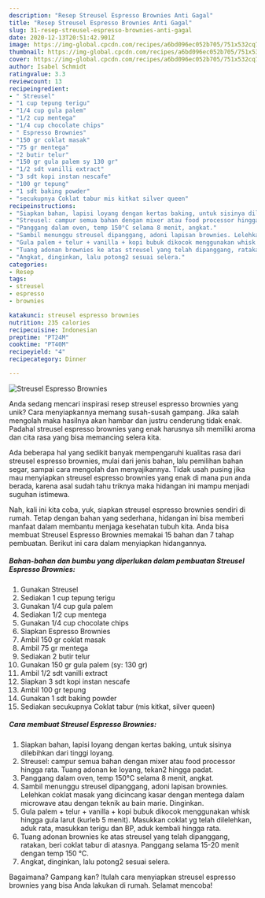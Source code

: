 ```yaml
---
description: "Resep Streusel Espresso Brownies Anti Gagal"
title: "Resep Streusel Espresso Brownies Anti Gagal"
slug: 31-resep-streusel-espresso-brownies-anti-gagal
date: 2020-12-13T20:51:42.901Z
image: https://img-global.cpcdn.com/recipes/a6bd096ec052b705/751x532cq70/streusel-espresso-brownies-foto-resep-utama.jpg
thumbnail: https://img-global.cpcdn.com/recipes/a6bd096ec052b705/751x532cq70/streusel-espresso-brownies-foto-resep-utama.jpg
cover: https://img-global.cpcdn.com/recipes/a6bd096ec052b705/751x532cq70/streusel-espresso-brownies-foto-resep-utama.jpg
author: Isabel Schmidt
ratingvalue: 3.3
reviewcount: 13
recipeingredient:
- " Streusel"
- "1 cup tepung terigu"
- "1/4 cup gula palem"
- "1/2 cup mentega"
- "1/4 cup chocolate chips"
- " Espresso Brownies"
- "150 gr coklat masak"
- "75 gr mentega"
- "2 butir telur"
- "150 gr gula palem sy 130 gr"
- "1/2 sdt vanilli extract"
- "3 sdt kopi instan nescafe"
- "100 gr tepung"
- "1 sdt baking powder"
- "secukupnya Coklat tabur mis kitkat silver queen"
recipeinstructions:
- "Siapkan bahan, lapisi loyang dengan kertas baking, untuk sisinya dilebihkan dari tinggi loyang."
- "Streusel: campur semua bahan dengan mixer atau food processor hingga rata. Tuang adonan ke loyang, tekan2 hingga padat."
- "Panggang dalam oven, temp 150°C selama 8 menit, angkat."
- "Sambil menunggu streusel dipanggang, adoni lapisan brownies. Lelehkan coklat masak yang dicincang kasar dengan mentega dalam microwave atau dengan teknik au bain marie. Dinginkan."
- "Gula palem + telur + vanilla + kopi bubuk dikocok menggunakan whisk hingga gula larut (kurleb 5 menit). Masukkan coklat yg telah dilelehkan, aduk rata, masukkan terigu dan BP, aduk kembali hingga rata."
- "Tuang adonan brownies ke atas streusel yang telah dipanggang, ratakan, beri coklat tabur di atasnya. Panggang selama 15-20 menit dengan temp 150 °C."
- "Angkat, dinginkan, lalu potong2 sesuai selera."
categories:
- Resep
tags:
- streusel
- espresso
- brownies

katakunci: streusel espresso brownies 
nutrition: 235 calories
recipecuisine: Indonesian
preptime: "PT24M"
cooktime: "PT40M"
recipeyield: "4"
recipecategory: Dinner

---
```



![Streusel Espresso Brownies](https://img-global.cpcdn.com/recipes/a6bd096ec052b705/751x532cq70/streusel-espresso-brownies-foto-resep-utama.jpg)

Anda sedang mencari inspirasi resep streusel espresso brownies yang unik? Cara menyiapkannya memang susah-susah gampang. Jika salah mengolah maka hasilnya akan hambar dan justru cenderung tidak enak. Padahal streusel espresso brownies yang enak harusnya sih memiliki aroma dan cita rasa yang bisa memancing selera kita.

Ada beberapa hal yang sedikit banyak mempengaruhi kualitas rasa dari streusel espresso brownies, mulai dari jenis bahan, lalu pemilihan bahan segar, sampai cara mengolah dan menyajikannya. Tidak usah pusing jika mau menyiapkan streusel espresso brownies yang enak di mana pun anda berada, karena asal sudah tahu triknya maka hidangan ini mampu menjadi suguhan istimewa.




Nah, kali ini kita coba, yuk, siapkan streusel espresso brownies sendiri di rumah. Tetap dengan bahan yang sederhana, hidangan ini bisa memberi manfaat dalam membantu menjaga kesehatan tubuh kita. Anda bisa membuat Streusel Espresso Brownies memakai 15 bahan dan 7 tahap pembuatan. Berikut ini cara dalam menyiapkan hidangannya.

<!--inarticleads1-->

##### Bahan-bahan dan bumbu yang diperlukan dalam pembuatan Streusel Espresso Brownies:

1. Gunakan  Streusel
1. Sediakan 1 cup tepung terigu
1. Gunakan 1/4 cup gula palem
1. Sediakan 1/2 cup mentega
1. Gunakan 1/4 cup chocolate chips
1. Siapkan  Espresso Brownies
1. Ambil 150 gr coklat masak
1. Ambil 75 gr mentega
1. Sediakan 2 butir telur
1. Gunakan 150 gr gula palem (sy: 130 gr)
1. Ambil 1/2 sdt vanilli extract
1. Siapkan 3 sdt kopi instan nescafe
1. Ambil 100 gr tepung
1. Gunakan 1 sdt baking powder
1. Sediakan secukupnya Coklat tabur (mis kitkat, silver queen)




<!--inarticleads2-->

##### Cara membuat Streusel Espresso Brownies:

1. Siapkan bahan, lapisi loyang dengan kertas baking, untuk sisinya dilebihkan dari tinggi loyang.
1. Streusel: campur semua bahan dengan mixer atau food processor hingga rata. Tuang adonan ke loyang, tekan2 hingga padat.
1. Panggang dalam oven, temp 150°C selama 8 menit, angkat.
1. Sambil menunggu streusel dipanggang, adoni lapisan brownies. Lelehkan coklat masak yang dicincang kasar dengan mentega dalam microwave atau dengan teknik au bain marie. Dinginkan.
1. Gula palem + telur + vanilla + kopi bubuk dikocok menggunakan whisk hingga gula larut (kurleb 5 menit). Masukkan coklat yg telah dilelehkan, aduk rata, masukkan terigu dan BP, aduk kembali hingga rata.
1. Tuang adonan brownies ke atas streusel yang telah dipanggang, ratakan, beri coklat tabur di atasnya. Panggang selama 15-20 menit dengan temp 150 °C.
1. Angkat, dinginkan, lalu potong2 sesuai selera.




Bagaimana? Gampang kan? Itulah cara menyiapkan streusel espresso brownies yang bisa Anda lakukan di rumah. Selamat mencoba!
